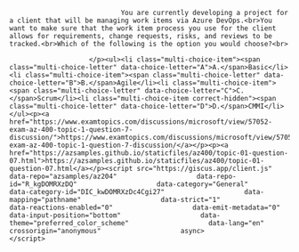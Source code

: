 <p class="card-text">
							
								You are currently developing a project for a client that will be managing work items via Azure DevOps.<br>You want to make sure that the work item process you use for the client allows for requirements, change requests, risks, and reviews to be tracked.<br>Which of the following is the option you would choose?<br>
							
						</p><ul><li class="multi-choice-item"><span class="multi-choice-letter" data-choice-letter="A">A.</span>Basic</li><li class="multi-choice-item"><span class="multi-choice-letter" data-choice-letter="B">B.</span>Agile</li><li class="multi-choice-item"><span class="multi-choice-letter" data-choice-letter="C">C.</span>Scrum</li><li class="multi-choice-item correct-hidden"><span class="multi-choice-letter" data-choice-letter="D">D.</span>CMMI</li></ul><p><a href="https://www.examtopics.com/discussions/microsoft/view/57052-exam-az-400-topic-1-question-7-discussion/">https://www.examtopics.com/discussions/microsoft/view/57052-exam-az-400-topic-1-question-7-discussion/</a></p><p><a href="https://azsamples.github.io/staticfiles/az400/topic-01-question-07.html">https://azsamples.github.io/staticfiles/az400/topic-01-question-07.html</a></p><script src="https://giscus.app/client.js"                    data-repo="azsamples/az204"                    data-repo-id="R_kgDOMRXzDQ"                    data-category="General"                    data-category-id="DIC_kwDOMRXzDc4Cgi27"                    data-mapping="pathname"                    data-strict="1"                    data-reactions-enabled="0"                    data-emit-metadata="0"                    data-input-position="bottom"                    data-theme="preferred_color_scheme"                    data-lang="en"                    crossorigin="anonymous"                    async>                    </script>
